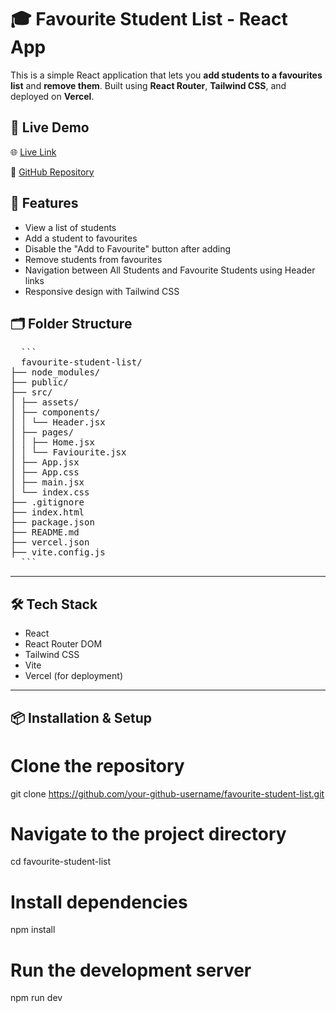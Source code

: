 # 🎓 Favourite Student List - React App

This is a simple React application that lets you **add students to a favourites list** and **remove them**. Built using **React Router**, **Tailwind CSS**, and deployed on **Vercel**.

## 🚀 Live Demo

🌐 [Live Link](https://favourite-students-react.vercel.app/)

🔗 [GitHub Repository](https://github.com/Vishwanathangit/Favourite-Students-React.git)

## 🧾 Features

- View a list of students
- Add a student to favourites
- Disable the "Add to Favourite" button after adding
- Remove students from favourites
- Navigation between All Students and Favourite Students using Header links
- Responsive design with Tailwind CSS

## 🗂️ Folder Structure
<pre>
  ```
  favourite-student-list/
├── node_modules/
├── public/
├── src/
│ ├── assets/
│ ├── components/
│ │ └── Header.jsx
│ ├── pages/
│ │ ├── Home.jsx
│ │ └── Faviourite.jsx
│ ├── App.jsx
│ ├── App.css
│ ├── main.jsx
│ └── index.css
├── .gitignore
├── index.html
├── package.json
├── README.md
├── vercel.json
├── vite.config.js
  ```
</pre>


---

## 🛠️ Tech Stack

- React
- React Router DOM
- Tailwind CSS
- Vite
- Vercel (for deployment)

---

## 📦 Installation & Setup

# Clone the repository
git clone https://github.com/your-github-username/favourite-student-list.git

# Navigate to the project directory
cd favourite-student-list

# Install dependencies
npm install

# Run the development server
npm run dev

